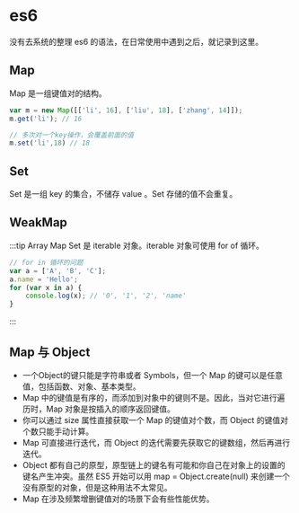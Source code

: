 # es6 
没有去系统的整理 es6 的语法，在日常使用中遇到之后，就记录到这里。
## Map
Map 是一组键值对的结构。
```javascript
var m = new Map([['li', 16], ['liu', 18], ['zhang', 14]]);
m.get('li'); // 16

// 多次对一个key操作，会覆盖前面的值
m.set('li',18) // 18
```
## Set
Set 是一组 key 的集合，不储存 value 。Set 存储的值不会重复。
## WeakMap
:::tip
Array Map Set 是 iterable 对象。iterable 对象可使用 for of 循环。
```javascript
// for in 循环的问题
var a = ['A', 'B', 'C'];
a.name = 'Hello';
for (var x in a) {
    console.log(x); // '0', '1', '2', 'name'
}
```
:::
## Map 与 Object
- 一个Object的键只能是字符串或者 Symbols，但一个 Map 的键可以是任意值，包括函数、对象、基本类型。
- Map 中的键值是有序的，而添加到对象中的键则不是。因此，当对它进行遍历时，Map 对象是按插入的顺序返回键值。
- 你可以通过 size 属性直接获取一个 Map 的键值对个数，而 Object 的键值对个数只能手动计算。
- Map 可直接进行迭代，而 Object 的迭代需要先获取它的键数组，然后再进行迭代。
- Object 都有自己的原型，原型链上的键名有可能和你自己在对象上的设置的键名产生冲突。虽然 ES5 开始可以用 map = Object.create(null) 来创建一个没有原型的对象，但是这种用法不太常见。
- Map 在涉及频繁增删键值对的场景下会有些性能优势。
